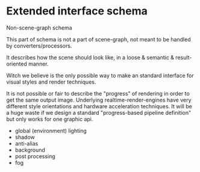 # Extended interface schema

Non-scene-graph schema

This part of schema is not a part of scene-graph, not meant to be handled by converters/processors.

It describes how the scene should look like, 
in a loose & semantic & result-oriented manner.

Witch we believe is the only possible way to make an standard interface for visual styles and render techniques.

It is not possible or fair to describe the "progress" of rendering in order to get the same output image. Underlying realtime-render-engines have very different style orientations and hardware acceleration techniques. It will be a huge waste if we design a standard "progress-based pipeline definition" but only works for one graphic api.

- global (environment) lighting
- shadow
- anti-alias
- background
- post processing
- fog